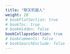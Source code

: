 ```yaml
---
title: "聊天机器人"
weight: 20
# bookFlatSection: true
# bookToc: true
# bookHidden: false
bookCollapseSection: true
# bookComments: false
# bookSearchExclude: false
---
```





